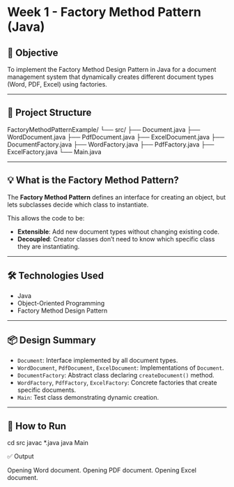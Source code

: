 # Week 1 - Factory Method Pattern (Java)

## 🧠 Objective
To implement the Factory Method Design Pattern in Java for a document management system that dynamically creates different document types (Word, PDF, Excel) using factories.

---

## 📁 Project Structure

FactoryMethodPatternExample/
└── src/
├── Document.java
├── WordDocument.java
├── PdfDocument.java
├── ExcelDocument.java
├── DocumentFactory.java
├── WordFactory.java
├── PdfFactory.java
├── ExcelFactory.java
└── Main.java


---

## 💡 What is the Factory Method Pattern?

The **Factory Method Pattern** defines an interface for creating an object, but lets subclasses decide which class to instantiate.

This allows the code to be:
- **Extensible**: Add new document types without changing existing code.
- **Decoupled**: Creator classes don’t need to know which specific class they are instantiating.

---

## 🛠️ Technologies Used

- Java
- Object-Oriented Programming
- Factory Method Design Pattern

---

## 📦 Design Summary

- `Document`: Interface implemented by all document types.
- `WordDocument`, `PdfDocument`, `ExcelDocument`: Implementations of `Document`.
- `DocumentFactory`: Abstract class declaring `createDocument()` method.
- `WordFactory`, `PdfFactory`, `ExcelFactory`: Concrete factories that create specific documents.
- `Main`: Test class demonstrating dynamic creation.

---

## 🧪 How to Run


cd src
javac *.java
java Main

✅  Output

Opening Word document.
Opening PDF document.
Opening Excel document.
